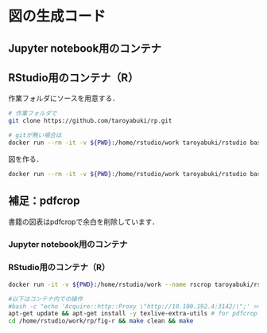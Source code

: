 # 図の生成コード


## Jupyter notebook用のコンテナ

## RStudio用のコンテナ（R）

作業フォルダにソースを用意する．

```bash
# 作業フォルダで
git clone https://github.com/taroyabuki/rp.git

# gitが無い場合は
docker run --rm -it -v ${PWD}:/home/rstudio/work taroyabuki/rstudio bash -c 'cd /home/rstudio/work && git clone https://github.com/taroyabuki/rp.git'
```

図を作る．

```bash
docker run --rm -it -v ${PWD}:/home/rstudio/work taroyabuki/rstudio bash -c 'cd /home/rstudio/work/rp/figures/fig-r && make clean && make'
```

## 補足：pdfcrop

書籍の図表はpdfcropで余白を削除しています．

### Jupyter notebook用のコンテナ

### RStudio用のコンテナ（R）

```bash
docker run -it -v ${PWD}:/home/rstudio/work --name rscrop taroyabuki/rstudio bash

#以下はコンテナ内での操作
#bash -c "echo 'Acquire::http::Proxy \"http://10.100.192.4:3142/\";' >> /etc/apt/apt.conf.d/02proxy"
apt-get update && apt-get install -y texlive-extra-utils # for pdfcrop
cd /home/rstudio/work/rp/fig-r && make clean && make
```